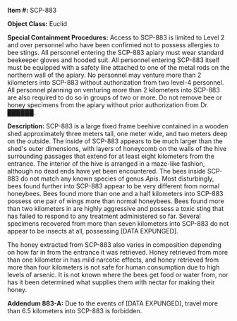 **Item #:** SCP-883

**Object Class:** Euclid

**Special Containment Procedures:** Access to SCP-883 is limited to Level 2 and over personnel who have been confirmed not to possess allergies to bee stings. All personnel entering the SCP-883 apiary must wear standard beekeeper gloves and hooded suit. All personnel entering SCP-883 itself must be equipped with a safety line attached to one of the metal rods on the northern wall of the apiary. No personnel may venture more than 2 kilometers into SCP-883 without authorization from two level-4 personnel. All personnel planning on venturing more than 2 kilometers into SCP-883 are also required to do so in groups of two or more. Do not remove bee or honey specimens from the apiary without prior authorization from Dr. ██████.

**Description:** SCP-883 is a large fixed frame beehive contained in a wooden shed approximately three meters tall, one meter wide, and two meters deep on the outside. The inside of SCP-883 appears to be much larger than the shed's outer dimensions, with layers of honeycomb on the walls of the hive surrounding passages that extend for at least eight kilometers from the entrance. The interior of the hive is arranged in a maze-like fashion, although no dead ends have yet been encountered. The bees inside SCP-883 do not match any known species of genus _Apis_. Most disturbingly, bees found further into SCP-883 appear to be very different from normal honeybees. Bees found more than one and a half kilometers into SCP-883 possess one pair of wings more than normal honeybees. Bees found more than two kilometers in are highly aggressive and possess a toxic sting that has failed to respond to any treatment administered so far. Several specimens recovered from more than seven kilometers into SCP-883 do not appear to be insects at all, possessing \[DATA EXPUNGED\].

The honey extracted from SCP-883 also varies in composition depending on how far in from the entrance it was retrieved. Honey retrieved from more than one kilometer in has mild narcotic effects, and honey retrieved from more than four kilometers is not safe for human consumption due to high levels of arsenic. It is not known where the bees get food or water from, nor has it been determined what supplies them with nectar for making their honey.

**Addendum 883-A:** Due to the events of \[DATA EXPUNGED\], travel more than 6.5 kilometers into SCP-883 is forbidden.